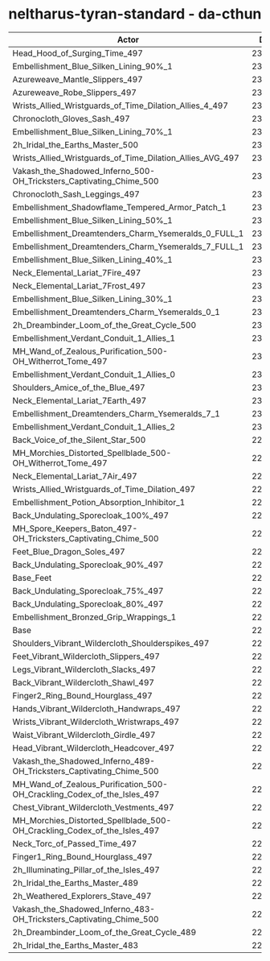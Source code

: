 # neltharus-tyran-standard - da-cthun
| Actor | DPS | Increase |
|---|:---:|:---:|
|Head_Hood_of_Surging_Time_497|234580|2.44%|
|Embellishment_Blue_Silken_Lining_90%_1|232680|1.61%|
|Azureweave_Mantle_Slippers_497|232317|1.46%|
|Azureweave_Robe_Slippers_497|232261|1.43%|
|Wrists_Allied_Wristguards_of_Time_Dilation_Allies_4_497|232176|1.39%|
|Chronocloth_Gloves_Sash_497|232002|1.32%|
|Embellishment_Blue_Silken_Lining_70%_1|231970|1.30%|
|2h_Iridal_the_Earths_Master_500|231770|1.22%|
|Wrists_Allied_Wristguards_of_Time_Dilation_Allies_AVG_497|231581|1.13%|
|Vakash_the_Shadowed_Inferno_500-OH_Tricksters_Captivating_Chime_500|231560|1.12%|
|Chronocloth_Sash_Leggings_497|231533|1.11%|
|Embellishment_Shadowflame_Tempered_Armor_Patch_1|231335|1.03%|
|Embellishment_Blue_Silken_Lining_50%_1|231070|0.91%|
|Embellishment_Dreamtenders_Charm_Ysemeralds_0_FULL_1|230910|0.84%|
|Embellishment_Dreamtenders_Charm_Ysemeralds_7_FULL_1|230639|0.72%|
|Embellishment_Blue_Silken_Lining_40%_1|230623|0.72%|
|Neck_Elemental_Lariat_7Fire_497|230470|0.65%|
|Neck_Elemental_Lariat_7Frost_497|230368|0.60%|
|Embellishment_Blue_Silken_Lining_30%_1|230292|0.57%|
|Embellishment_Dreamtenders_Charm_Ysemeralds_0_1|230232|0.55%|
|2h_Dreambinder_Loom_of_the_Great_Cycle_500|230182|0.52%|
|Embellishment_Verdant_Conduit_1_Allies_1|230071|0.47%|
|MH_Wand_of_Zealous_Purification_500-OH_Witherrot_Tome_497|230062|0.47%|
|Embellishment_Verdant_Conduit_1_Allies_0|230051|0.47%|
|Shoulders_Amice_of_the_Blue_497|230047|0.46%|
|Neck_Elemental_Lariat_7Earth_497|230027|0.46%|
|Embellishment_Dreamtenders_Charm_Ysemeralds_7_1|230014|0.45%|
|Embellishment_Verdant_Conduit_1_Allies_2|230007|0.45%|
|Back_Voice_of_the_Silent_Star_500|229928|0.41%|
|MH_Morchies_Distorted_Spellblade_500-OH_Witherrot_Tome_497|229918|0.41%|
|Neck_Elemental_Lariat_7Air_497|229694|0.31%|
|Wrists_Allied_Wristguards_of_Time_Dilation_497|229437|0.20%|
|Embellishment_Potion_Absorption_Inhibitor_1|229270|0.12%|
|Back_Undulating_Sporecloak_100%_497|229211|0.10%|
|MH_Spore_Keepers_Baton_497-OH_Tricksters_Captivating_Chime_500|229167|0.08%|
|Feet_Blue_Dragon_Soles_497|229132|0.06%|
|Back_Undulating_Sporecloak_90%_497|229126|0.06%|
|Base_Feet|229110|0.06%|
|Back_Undulating_Sporecloak_75%_497|229095|0.05%|
|Back_Undulating_Sporecloak_80%_497|229070|0.04%|
|Embellishment_Bronzed_Grip_Wrappings_1|229023|0.02%|
|Base|228984|0.00%|
|Shoulders_Vibrant_Wildercloth_Shoulderspikes_497|228940|-0.02%|
|Feet_Vibrant_Wildercloth_Slippers_497|228870|-0.05%|
|Legs_Vibrant_Wildercloth_Slacks_497|228805|-0.08%|
|Back_Vibrant_Wildercloth_Shawl_497|228798|-0.08%|
|Finger2_Ring_Bound_Hourglass_497|228676|-0.13%|
|Hands_Vibrant_Wildercloth_Handwraps_497|228665|-0.14%|
|Wrists_Vibrant_Wildercloth_Wristwraps_497|228665|-0.14%|
|Waist_Vibrant_Wildercloth_Girdle_497|228640|-0.15%|
|Head_Vibrant_Wildercloth_Headcover_497|228600|-0.17%|
|Vakash_the_Shadowed_Inferno_489-OH_Tricksters_Captivating_Chime_500|228440|-0.24%|
|MH_Wand_of_Zealous_Purification_500-OH_Crackling_Codex_of_the_Isles_497|228425|-0.24%|
|Chest_Vibrant_Wildercloth_Vestments_497|228419|-0.25%|
|MH_Morchies_Distorted_Spellblade_500-OH_Crackling_Codex_of_the_Isles_497|228347|-0.28%|
|Neck_Torc_of_Passed_Time_497|228149|-0.36%|
|Finger1_Ring_Bound_Hourglass_497|227772|-0.53%|
|2h_Illuminating_Pillar_of_the_Isles_497|227603|-0.60%|
|2h_Iridal_the_Earths_Master_489|227198|-0.78%|
|2h_Weathered_Explorers_Stave_497|227075|-0.83%|
|Vakash_the_Shadowed_Inferno_483-OH_Tricksters_Captivating_Chime_500|226849|-0.93%|
|2h_Dreambinder_Loom_of_the_Great_Cycle_489|225857|-1.37%|
|2h_Iridal_the_Earths_Master_483|224903|-1.78%|
